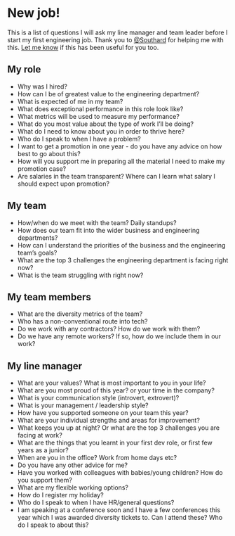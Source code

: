 # New job!
This is a list of questions I will ask my line manager and team leader before I start my first engineering job. Thank you to [@Southard](https://twitter.com/southard?lang=en) for helping me with this. [Let me know](https://twitter.com/a_adewusi?lang=en) if this has been useful for you too.

## My role
* Why was I hired? 
* How can I be of greatest value to the engineering department?
* What is expected of me in my team?
* What does exceptional performance in this role look like?
* What metrics will be used to measure my performance?
* What do you most value about the type of work I’ll be doing?
* What do I need to know about you in order to thrive here?
* Who do I speak to when I have a problem?
* I want to get a promotion in one year - do you have any advice on how best to go about this?
* How will you support me in preparing all the material I need to make my promotion case?
* Are salaries in the team transparent? Where can I learn what salary I should expect upon promotion?

## My team
* How/when do we meet with the team? Daily standups?
* How does our team fit into the wider business and engineering departments?
* How can I understand the priorities of the business and the engineering team’s goals?
* What are the top 3 challenges the engineering department is facing right now?
* What is the team struggling with right now?

## My team members
* What are the diversity metrics of the team?
* Who has a non-conventional route into tech?
* Do we work with any contractors? How do we work with them?
* Do we have any remote workers? If so, how do we include them in our work?

## My line manager
* What are your values? What is most important to you in your life?
* What are you most proud of this year? or your time in the company?
* What is your communication style (introvert, extrovert)?
* What is your management / leadership style?
* How have you supported someone on your team this year?
* What are your individual strengths and areas for improvement?
* What keeps you up at night? Or what are the top 3 challenges you are facing at work?
* What are the things that you learnt in your first dev role, or first few years as a junior?
* When are you in the office? Work from home days etc?
* Do you have any other advice for me?
* Have you worked with colleagues with babies/young children? How do you support them?
* What are my flexible working options?
* How do I register my holiday?
* Who do I speak to when I have HR/general questions?
* I am speaking at a conference soon and I have a few conferences this year which I was awarded diversity tickets to. Can I attend these? Who do I speak to about this?
